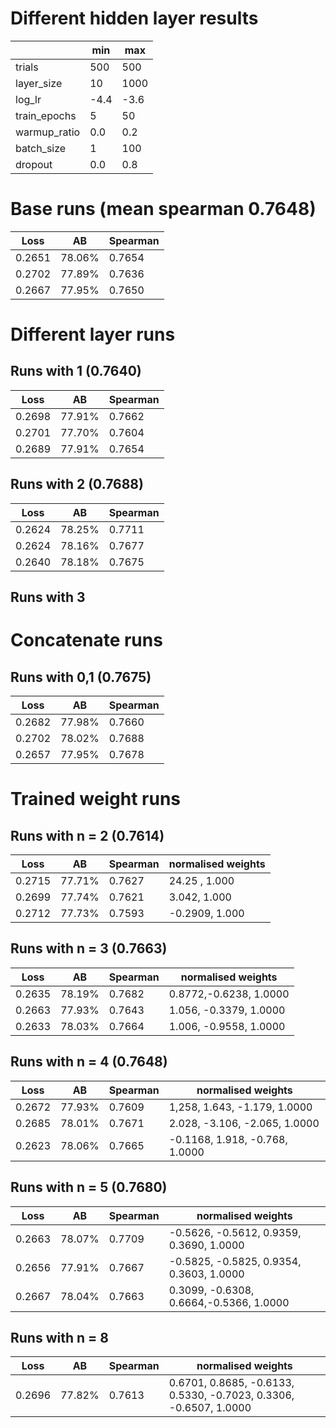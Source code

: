 # Different hidden layer results

||min|max|
|-|-|-|
|trials|500|500|
|layer_size|10|1000|
|log_lr|-4.4|-3.6|
|train_epochs|5|50|
|warmup_ratio|0.0|0.2|
|batch_size|1|100|
|dropout|0.0|0.8|

# Base runs (mean spearman 0.7648)

|Loss|AB|Spearman|
|-|-|-|
|0.2651|78.06%|0.7654|
|0.2702|77.89%|0.7636|
|0.2667|77.95%|0.7650|

# Different layer runs

## Runs with 1 (0.7640)

|Loss|AB|Spearman|
|-|-|-|
|0.2698|77.91%|0.7662|
|0.2701|77.70%|0.7604|
|0.2689|77.91%|0.7654|

## Runs with 2 (0.7688)


|Loss|AB|Spearman|
|-|-|-|
|0.2624|78.25%|0.7711|
|0.2624|78.16%|0.7677|
|0.2640|78.18%|0.7675|

## Runs with 3  


# Concatenate runs

## Runs with 0,1 (0.7675)

|Loss|AB|Spearman|
|-|-|-|
|0.2682|77.98%|0.7660|
|0.2702|78.02%|0.7688|
|0.2657|77.95%|0.7678|


# Trained weight runs

## Runs with n = 2 (0.7614)

|Loss|AB|Spearman|normalised weights|
|-|-|-|-|
|0.2715|77.71%|0.7627|24.25 , 1.000|
|0.2699|77.74%|0.7621| 3.042, 1.000|
|0.2712|77.73%|0.7593|-0.2909, 1.000|

## Runs with n = 3 (0.7663)

|Loss|AB|Spearman|normalised weights|
|-|-|-|-|
|0.2635|78.19%|0.7682| 0.8772,-0.6238, 1.0000|
|0.2663|77.93%|0.7643| 1.056, -0.3379, 1.0000|
|0.2633|78.03%|0.7664| 1.006, -0.9558, 1.0000|

## Runs with n = 4 (0.7648)

|Loss|AB|Spearman|normalised weights|
|-|-|-|-|
|0.2672|77.93%|0.7609| 1,258,  1.643, -1.179, 1.0000|
|0.2685|78.01%|0.7671| 2.028, -3.106, -2.065, 1.0000|
|0.2623|78.06%|0.7665|-0.1168, 1.918, -0.768, 1.0000|

## Runs with n = 5 (0.7680)

|Loss|AB|Spearman|normalised weights|
|-|-|-|-|
|0.2663|78.07%|0.7709|-0.5626, -0.5612, 0.9359, 0.3690, 1.0000|
|0.2656|77.91%|0.7667|-0.5825, -0.5825, 0.9354, 0.3603, 1.0000|
|0.2667|78.04%|0.7663| 0.3099, -0.6308, 0.6664,-0.5366, 1.0000|

## Runs with n = 8

|Loss|AB|Spearman|normalised weights|
|-|-|-|-|
|0.2696|77.82%|0.7613| 0.6701, 0.8685, -0.6133, 0.5330, -0.7023, 0.3306, -0.6507, 1.0000|